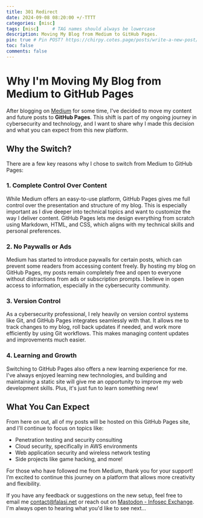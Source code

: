 ```yaml
---
title: 301 Redirect
date: 2024-09-08 08:20:00 +/-TTTT
categories: [misc]
tags: [misc]     # TAG names should always be lowercase
description: Moving My Blog from Medium to GitHub Pages.
pin: true # Pin POST? https://chirpy.cotes.page/posts/write-a-new-post/
toc: false
comments: false
---
```


# Why I'm Moving My Blog from Medium to GitHub Pages

After blogging on [Medium](https://saeeds.medium.com/) for some time, I've decided to move my content and future posts to **GitHub Pages**. This shift is part of my ongoing journey in cybersecurity and technology, and I want to share why I made this decision and what you can expect from this new platform.

## Why the Switch?

There are a few key reasons why I chose to switch from Medium to GitHub Pages:

### 1. **Complete Control Over Content**
While Medium offers an easy-to-use platform, GitHub Pages gives me full control over the presentation and structure of my blog. This is especially important as I dive deeper into technical topics and want to customize the way I deliver content. GitHub Pages lets me design everything from scratch using Markdown, HTML, and CSS, which aligns with my technical skills and personal preferences.

### 2. **No Paywalls or Ads**
Medium has started to introduce paywalls for certain posts, which can prevent some readers from accessing content freely. By hosting my blog on GitHub Pages, my posts remain completely free and open to everyone without distractions from ads or subscription prompts. I believe in open access to information, especially in the cybersecurity community.

### 3. **Version Control**
As a cybersecurity professional, I rely heavily on version control systems like Git, and GitHub Pages integrates seamlessly with that. It allows me to track changes to my blog, roll back updates if needed, and work more efficiently by using Git workflows. This makes managing content updates and improvements much easier.

### 4. **Learning and Growth**
Switching to GitHub Pages also offers a new learning experience for me. I've always enjoyed learning new technologies, and building and maintaining a static site will give me an opportunity to improve my web development skills. Plus, it's just fun to learn something new!

## What You Can Expect

From here on out, all of my posts will be hosted on this GitHub Pages site, and I'll continue to focus on topics like:
- Penetration testing and security consulting
- Cloud security, specifically in AWS environments
- Web application security and wireless network testing
- Side projects like game hacking, and more!

For those who have followed me from Medium, thank you for your support! I’m excited to continue this journey on a platform that allows more creativity and flexibility.

If you have any feedback or suggestions on the new setup, feel free to email me contact@falasi.net or reach out on [Mastodon - Infosec Exchange](https://infosec.exchange/@falasi). I'm always open to hearing what you'd like to see next...


